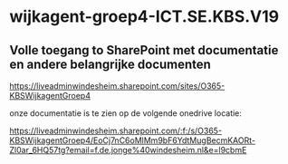 # wijkagent-groep4-ICT.SE.KBS.V19

## Volle toegang to SharePoint met documentatie en andere belangrijke documenten
https://liveadminwindesheim.sharepoint.com/sites/O365-KBSWijkagentGroep4

onze documentatie is te zien op de volgende onedrive locatie:

https://liveadminwindesheim.sharepoint.com/:f:/s/O365-KBSWijkagentGroep4/EoCj7nC6oMlMm9bF6YdtMugBecmKAORt-Zl0ar_6HQ57tg?email=f.de.jonge%40windesheim.nl&e=l9cbmE
